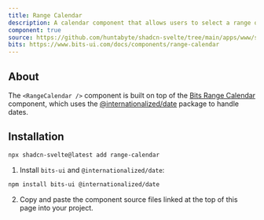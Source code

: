 ```yaml
---
title: Range Calendar
description: A calendar component that allows users to select a range of dates.
component: true
source: https://github.com/huntabyte/shadcn-svelte/tree/main/apps/www/src/lib/registry/default/ui/range-calendar
bits: https://www.bits-ui.com/docs/components/range-calendar
---
```


<script>
    import { ComponentPreview, ManualInstall } from '$lib/components/docs';
</script>

<ComponentPreview name="range-calendar-demo">

<div />

</ComponentPreview>

## About

The `<RangeCalendar />` component is built on top of the [Bits Range Calendar](https://www.bits-ui.com/docs/components/range-calendar) component, which uses the [@internationalized/date](https://react-spectrum.adobe.com/internationalized/date/index.html) package to handle dates.

## Installation

```bash
npx shadcn-svelte@latest add range-calendar
```

<ManualInstall>

1. Install `bits-ui` and `@internationalized/date`:

```bash
npm install bits-ui @internationalized/date
```

2. Copy and paste the component source files linked at the top of this page into your project.

</ManualInstall>
